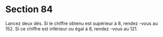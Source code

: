 # Section 84

Lancez deux dés. Si le chiffre obtenu est supérieur à 8, rendez -vous au 152. Si ce chiffre
est inférieur ou égal à 8, rendez -vous au 121.